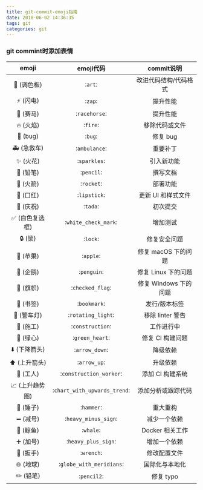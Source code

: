 ```yaml
---
title: git-commit-emoji指南
date: 2018-06-02 14:36:35
tags: git
categories: git
---
```


### git commint时添加表情
  emoji  |   emoji代码   |    commit说明   
:-------:|:-------------:|:--------------:
🎨 (调色板)	|:`art`:| 改进代码结构/代码格式
⚡️ (闪电)	|:`zap`:|	提升性能
🐎 (赛马)	|:`racehorse`:| 提升性能
🔥 (火焰)	|:`fire`:| 移除代码或文件
🐛 (bug)	|:`bug`:| 修复 bug
🚑 (急救车)	|:`ambulance`:| 重要补丁
✨ (火花)	|:`sparkles`:| 引入新功能
📝 (铅笔)	|:`pencil`:| 撰写文档
🚀 (火箭)	|:`rocket`:| 部署功能
💄 (口红)	|:`lipstick`:| 更新 UI 和样式文件
🎉 (庆祝)	|:`tada`:| 初次提交
✅ (白色复选框)|	:`white_check_mark`:|	增加测试
🔒 (锁)	|:`lock`:|	修复安全问题
🍎 (苹果)	|:`apple`:|	修复 macOS 下的问题
🐧 (企鹅)	|:`penguin`:|	修复 Linux 下的问题
🏁 (旗帜)	|:`checked_flag`:| 修复 Windows 下的问题
🔖 (书签)	|:`bookmark`:|	发行/版本标签
🚨 (警车灯)	|:`rotating_light`:|	移除 linter 警告
🚧 (施工)	|:`construction`:|	工作进行中
💚 (绿心)	|:`green_heart`:|	修复 CI 构建问题
⬇️ (下降箭头)	|:`arrow_down`:|	降级依赖
⬆️ (上升箭头)	|:`arrow_up`:|	升级依赖
👷 (工人)	|:`construction_worker`:|	添加 CI 构建系统
📈 (上升趋势图)	|:`chart_with_upwards_trend`:|	添加分析或跟踪代码
🔨 (锤子)	|:`hammer`:|	重大重构
➖ (减号)	|:`heavy_minus_sign`:|	减少一个依赖
🐳 (鲸鱼)	|:`whale`:|	Docker 相关工作
➕ (加号)	|:`heavy_plus_sign`:|	增加一个依赖
🔧 (扳手)	|:`wrench`:|	修改配置文件
🌐 (地球)	|:`globe_with_meridians`:| 国际化与本地化
✏️ (铅笔)	|:`pencil2`:|	修复 typo